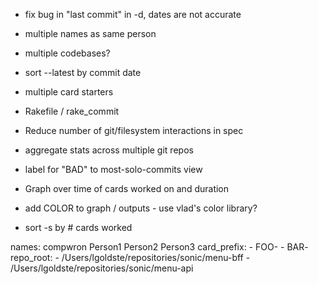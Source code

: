- fix bug in "last commit" in -d, dates are not accurate
- multiple names as same person
- multiple codebases?
- sort --latest by commit date
- multiple card starters

- Rakefile / rake_commit
- Reduce number of git/filesystem interactions in spec
- aggregate stats across multiple git repos
- label for "BAD" to most-solo-commits view
- Graph over time of cards worked on and duration
- add COLOR to graph / outputs - use vlad's color library?
- sort -s by # cards worked



names: compwron Person1 Person2 Person3
card_prefix:
    - FOO-
    - BAR-
repo_root:
    - /Users/lgoldste/repositories/sonic/menu-bff
    - /Users/lgoldste/repositories/sonic/menu-api